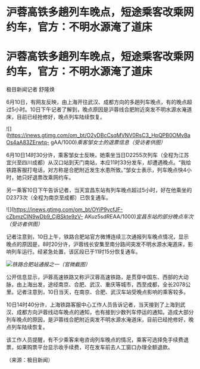 # 沪蓉高铁多趟列车晚点，短途乘客改乘网约车，官方：不明水源淹了道床

# 沪蓉高铁多趟列车晚点，短途乘客改乘网约车，官方：不明水源淹了道床

极目新闻记者 舒隆焕

6月10日，有网友反映，由上海开往武汉、成都方向的多趟列车晚点，有的晚点超过5小时。10日下午记者了解到，晚点原因是沪蓉线合肥附近突发不明水源水淹道床，目前已经抢修好，晚点列车陆续恢复。

![](https://inews.gtimg.com/om_bt/O2yDBcCsqMVNV0RsC3_HpQPB0OMvBaOs4aA83ZErwtq-
gAA/1000)_乘客邹女士的退票信息（受访者供图）_

6月10日14时30分许，乘客邹女士反映，她乘坐当日D2255次列车（全程为江苏宜兴至四川成都）从汉口站到天门南站，本应11时33分发车，却遭遇晚点。“我给铁路客服打电话，对方称是合肥附近发生水患所致。”邹女士表示，列车晚点快4小时，她只好退票改乘网约车。

另一乘客10日下午告诉记者，当天宜昌东站有列车晚点超过5小时，好在他乘坐的D2373次（全程为南京至成都）已恢复通车。

![](https://inews.gtimg.com/om_bt/OYiP9ycfJF-cZbmzCIN9wDb9_CjBSkte9zV-
AKuz5sdREAA/1000)_宜昌东站的部分晚点车次（受访者供图）_

记者注意到，10日上午，铁路合肥站官方微博连续三次通报列车晚点情况，显示晚点的原因是，8时20分许，沪蓉线长安集至南分路间突发不明水源水淹道床，影响列车运行。经紧急处置，该区段已于11时15分恢复通车。

![](https://inews.gtimg.com/om_bt/OgfcRns4JpPuycKVuLebiRT5U43hj41nbPb3pmTczc6qEAA/1000)_铁路合肥站通报之一（官微截图）_

公开信息显示，沪蓉高速铁路又称沪汉蓉高速铁路，是贯穿中国东、西部的大动脉，由上海出发，途经南京、合肥、武汉、重庆等城市，西至成都，全长2078公里。记者注意到，10日当天，在南京、合肥、武汉车站受晚点影响的乘客较多。

10日14时40分许，上海铁路客服中心工作人员告诉记者，当天接到了上海到武汉、成都方向沪蓉线动车晚点的通知，也有接到少数列车停运的通知。造成大部分列车晚点的原因，是沪蓉线合肥附近突发不明水源水淹道床，目前已经抢修好，晚点列车陆续恢复。

该工作人员提醒，有不少乘客来电咨询列车晚点的情况，乘客可选择免手续费退票，如果购票平台显示收手续费，可在发车前去人工窗口办理全额退款。

（来源：极目新闻）


